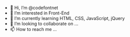 - 👋 Hi, I’m @codefontnet
- 👀 I’m interested in Front-End
- 🌱 I’m currently learning HTML, CSS, JavaScript, jQuery
- 💞️ I’m looking to collaborate on ...
- 📫 How to reach me ...

<!---
codefontnet/codefontnet is a ✨ special ✨ repository because its `README.md` (this file) appears on your GitHub profile.
You can click the Preview link to take a look at your changes.
--->
